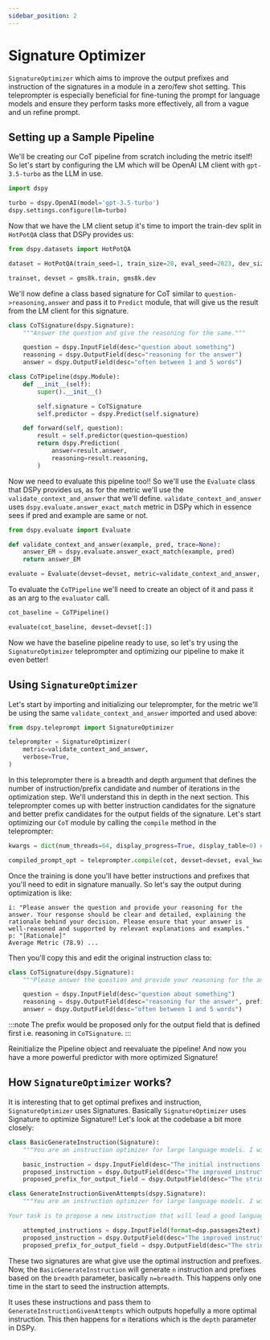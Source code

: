 ```yaml
---
sidebar_position: 2
---
```


# Signature Optimizer

`SignatureOptimizer` which aims to improve the output prefixes and instruction of the signatures in a module in a zero/few shot setting. This teleprompter is especially beneficial for fine-tuning the prompt for language models and ensure they perform tasks more effectively, all from a vague and un refine prompt.

## Setting up a Sample Pipeline

We'll be creating our CoT pipeline from scratch including the metric itself! So let's start by configuring the LM which will be OpenAI LM client with `gpt-3.5-turbo` as the LLM in use.

```python
import dspy

turbo = dspy.OpenAI(model='gpt-3.5-turbo')
dspy.settings.configure(lm=turbo)
```

Now that we have the LM client setup it's time to import the train-dev split in `HotPotQA` class that DSPy provides us:

```python
from dspy.datasets import HotPotQA

dataset = HotPotQA(train_seed=1, train_size=20, eval_seed=2023, dev_size=50, test_size=0)

trainset, devset = gms8k.train, gms8k.dev
```

We'll now define a class based signature for CoT similar to `question->reasoning,answer` and pass it to `Predict` module, that will give us the result from the LM client for this signature.

```python
class CoTSignature(dspy.Signature):
    """Answer the question and give the reasoning for the same."""

    question = dspy.InputField(desc="question about something")
    reasoning = dspy.OutputField(desc="reasoning for the answer")
    answer = dspy.OutputField(desc="often between 1 and 5 words")

class CoTPipeline(dspy.Module):
    def __init__(self):
        super().__init__()

        self.signature = CoTSignature
        self.predictor = dspy.Predict(self.signature)

    def forward(self, question):
        result = self.predictor(question=question)
        return dspy.Prediction(
            answer=result.answer,
            reasoning=result.reasoning,
        )
```

Now we need to evaluate this pipeline too!! So we'll use the `Evaluate` class that DSPy provides us, as for the metric we'll use the `validate_context_and_answer` that we'll define. `validate_context_and_answer` uses `dspy.evaluate.answer_exact_match` metric in DSPy which in essence sees if pred and example are same or not.

```python
from dspy.evaluate import Evaluate

def validate_context_and_answer(example, pred, trace=None):
    answer_EM = dspy.evaluate.answer_exact_match(example, pred)
    return answer_EM

evaluate = Evaluate(devset=devset, metric=validate_context_and_answer, num_threads=NUM_THREADS, display_progress=True, display_table=False)
```

To evaluate the `CoTPipeline` we'll need to create an object of it and pass it as an arg to the `evaluator` call.

```python
cot_baseline = CoTPipeline()

evaluate(cot_baseline, devset=devset[:])
```

Now we have the baseline pipeline ready to use, so let's try using the `SignatureOptimizer` teleprompter and optimizing our pipeline to make it even better!

## Using `SignatureOptimizer`

Let's start by importing and initializing our teleprompter, for the metric we'll be using the same `validate_context_and_answer` imported and used above:

```python
from dspy.teleprompt import SignatureOptimizer

teleprompter = SignatureOptimizer(
    metric=validate_context_and_answer,
    verbose=True,
)
```

In this teleprompter there is a breadth and depth argument that defines the number of instruction/prefix candidate and number of iterations in the optimization step. We'll understand this in depth in the next section. This teleprompter comes up with better instruction candidates for the signature and better prefix candidates for the output fields of the signature. Let's start optimizing our `CoT` module by calling the `compile` method in the teleprompter:

```python
kwargs = dict(num_threads=64, display_progress=True, display_table=0) # Used in Evaluate class in the optimization process

compiled_prompt_opt = teleprompter.compile(cot, devset=devset, eval_kwargs=kwargs)
```

Once the training is done you'll have better instructions and prefixes that you'll need to edit in signature manually. So let's say the output during optimization is like:

```text
i: "Please answer the question and provide your reasoning for the answer. Your response should be clear and detailed, explaining the rationale behind your decision. Please ensure that your answer is well-reasoned and supported by relevant explanations and examples."
p: "[Rationale]"
Average Metric (78.9) ...
```

Then you'll copy this and edit the original instruction class to:

```python
class CoTSignature(dspy.Signature):
    """Please answer the question and provide your reasoning for the answer. Your response should be clear and detailed, explaining the rationale behind your decision. Please ensure that your answer is well-reasoned and supported by relevant explanations and examples."""

    question = dspy.InputField(desc="question about something")
    reasoning = dspy.OutputField(desc="reasoning for the answer", prefix="[Rationale]")
    answer = dspy.OutputField(desc="often between 1 and 5 words")
```

:::note
The prefix would be proposed only for the output field that is defined first i.e. reasoning in `CoTSignature`.
:::

Reinitialize the Pipeline object and reevaluate the pipeline! And now you have a more powerful predictor with more optimized Signature!

## How `SignatureOptimizer` works?

It is interesting that to get optimal prefixes and instruction, `SignatureOptimizer` uses Signatures. Basically `SignatureOptimizer` uses Signature to optimize Signature!! Let's look at the codebase a bit more closely:

```python
class BasicGenerateInstruction(Signature):
    """You are an instruction optimizer for large language models. I will give you a ``signature`` of fields (inputs and outputs) in English. Your task is to propose an instruction that will lead a good language model to perform the task well. Don't be afraid to be creative."""

    basic_instruction = dspy.InputField(desc="The initial instructions before optimization")
    proposed_instruction = dspy.OutputField(desc="The improved instructions for the language model")
    proposed_prefix_for_output_field = dspy.OutputField(desc="The string at the end of the prompt, which will help the model start solving the task")

class GenerateInstructionGivenAttempts(dspy.Signature):
    """You are an instruction optimizer for large language models. I will give some task instructions I've tried, along with their corresponding validation scores. The instructions are arranged in increasing order based on their scores, where higher scores indicate better quality.

Your task is to propose a new instruction that will lead a good language model to perform the task even better. Don't be afraid to be creative."""

    attempted_instructions = dspy.InputField(format=dsp.passages2text)
    proposed_instruction = dspy.OutputField(desc="The improved instructions for the language model")
    proposed_prefix_for_output_field = dspy.OutputField(desc="The string at the end of the prompt, which will help the model start solving the task")
```

These two signatures are what give use the optimal instruction and prefixes. Now, the `BasicGenerateInstruction` will generate `n` instruction and prefixes based on the `breadth` parameter, basically `n=breadth`. This happens only one time in the start to seed the instruction attempts.

It uses these instructions and pass them to `GenerateInstructionGivenAttempts` which outputs hopefully a more optimal instruction. This then happens for `m` iterations which is the `depth` parameter in DSPy.

